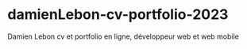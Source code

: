 # damienLebon-cv-portfolio-2023
Damien Lebon cv et portfolio en ligne, développeur web et web mobile
